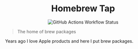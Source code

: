 <div align="center">
  <h1>Homebrew Tap</h1>
  <img alt="GitHub Actions Workflow Status" src="https://img.shields.io/github/actions/workflow/status/1995parham/homebrew-tap/test.yml?style=for-the-badge&logo=github">
</div>

> The home of brew packages

Years ago I love Apple products and here I put brew packages.
